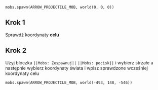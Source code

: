 ```blocks
mobs.spawn(ARROW_PROJECTILE_MOB, world(0, 0, 0))
```
## Krok 1
Sprawdź koordynaty **celu**

## Krok 2
Użyj bloczka ``||Mobs: Zespawnuj||`` ``||Mobs: pocisk||`` i wybierz strzałe a następnie wybierz koordynaty świata i wpisz sprawdzone wcześniej koordynaty celu
```blocks
mobs.spawn(ARROW_PROJECTILE_MOB, world(-493, 148, -546))
```
